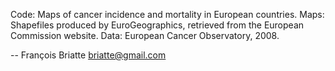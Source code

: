 Code:	Maps of cancer incidence and mortality in European countries.
Maps:	Shapefiles produced by EuroGeographics, retrieved from the European Commission website.
Data:	European Cancer Observatory, 2008.

-- François Briatte <briatte@gmail.com>